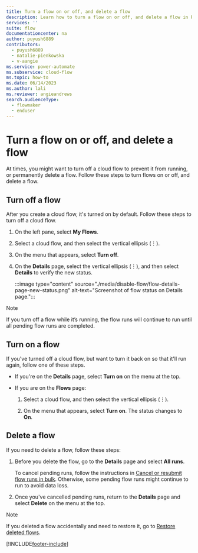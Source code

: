 ```yaml
---
title: Turn a flow on or off, and delete a flow
description: Learn how to turn a flow on or off, and delete a flow in Power Automate.
services: ''
suite: flow
documentationcenter: na
author: puyush6889
contributors:
  - puyush6889
  - natalie-pienkowska
  - v-aangie
ms.service: power-automate
ms.subservice: cloud-flow
ms.topic: how-to
ms.date: 06/14/2023
ms.author: lali
ms.reviewer: angieandrews
search.audienceType:
  - flowmaker
  - enduser
---
```


# Turn a flow on or off, and delete a flow

At times, you might want to turn off a cloud flow to prevent it from running, or permanently delete a flow. Follow these steps to turn flows on or off, and delete a flow.

## Turn off a flow

After you create a cloud flow, it's turned on by default. Follow these steps to turn off a cloud flow.

1. On the left pane, select **My Flows**.

1. Select a cloud flow, and then select the vertical ellipsis (&vellip;).

1. On the menu that appears, select **Turn off**.

1. On the **Details** page, select the vertical ellipsis (&vellip;), and then select **Details** to verify the new status.

    :::image type="content" source="./media/disable-flow/flow-details-page-new-status.png" alt-text="Screenshot of flow status on Details page.":::

>[!NOTE]
>If you turn off a flow while it’s running, the flow runs will continue to run until all pending flow runs are completed.

## Turn on a flow

If you've turned off a cloud flow, but want to turn it back on so that it'll run again, follow one of these steps.

- If you're on the **Details** page, select **Turn on** on the menu at the top.
- If you are on the **Flows** page:

    1. Select a cloud flow, and then select the vertical ellipsis (&vellip;).

    1. On the menu that appears, select **Turn on**. The status changes to **On**.

## Delete a flow

If you need to delete a flow, follow these steps:

1. Before you delete the flow, go to the **Details** page and select **All runs**.

    To cancel pending runs, follow the instructions in [Cancel or resubmit flow runs in bulk](how-tos-bulk-resubmit.md). Otherwise, some pending flow runs might continue to run to avoid data loss.
1. Once you've cancelled pending runs, return to the **Details** page and select **Delete** on the menu at the top.

>[!NOTE]
>If you deleted a flow accidentally and need to restore it, go to [Restore deleted flows](how-tos-restore-deleted-flow.md).

[!INCLUDE[footer-include](includes/footer-banner.md)]

